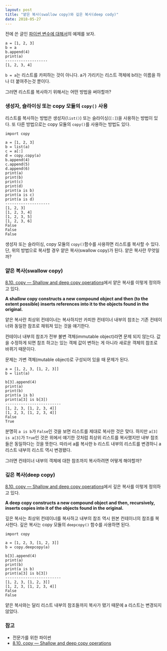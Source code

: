```yaml
---
layout: post
title: "얕은 복사(swallow copy)와 깊은 복사(deep cody)"
date: 2018-05-27
---
```

전에 쓴 글인 [파이썬 변수에 대해서](https://lioliolio.github.io/about-variable-in-python/)의 예제를 보자.

```
a = [1, 2, 3]
b = a
b.append(4)
print(a)
-------------------
[1, 2, 3, 4]
```

`b = a`는 리스트를 카피하는 것이 아니다. a가 가리키는 리스트 객체에 b라는 이름을 하나 더 붙여주는것 뿐이다.

그러면 리스트를 복사하기 위해서는 어떤 방법을 써야할까?

### 생성자, 슬라이싱 또는 copy 모듈의 `copy()` 사용
리스트를 복사하는 방법은 생성자(`list()`) 또는 슬라이싱(`[:]`)을 사용하는 방법이 있다. 또 다른 방법으로는 copy 모듈의 `copy()`를 사용하는 방법도 있다.

```
import copy

a = [1, 2, 3]
b = list(a)
c = a[:]
d = copy.copy(a)
b.append(4)
c.append(5)
d.append(6)
print(a)
print(b)
print(c)
print(d)
print(a is b)
print(a is c)
print(a is d)
--------------------
[1, 2, 3]
[1, 2, 3, 4]
[1, 2, 3, 5]
[1, 2, 3, 6]
False
False
False
```

생성자 또는 슬라이싱, copy 모듈의 `copy()`함수를 사용하면 리스트를 복사할 수 있다. 단, 위의 방법으로 복사할 경우 얕은 복사(swallow copy)가 된다. 얕은 복사란 무엇일까?

### 얕은 복사(swallow copy)
[8.10. copy — Shallow and deep copy operations](https://docs.python.org/3.6/library/copy.html)에서 얕은 복사를 이렇게 정의하고 있다.

**A shallow copy constructs a new compound object and then (to the extent possible) inserts references into it to the objects found in the original.**

얕은 복사란 최상위 컨테이너는 복사하지만 카피한 컨테이너 내부의 참조는 기존 컨테이너와 동일한 참조로 채워져 있는 것을 얘기한다. 

컨테이너 내부의 참조가 전부 불변 객체(immutable object)라면 문제 되지 않는다. 값을 수정하게 되면 참조 하고는 있는 객체 값이 변하는 게 아니라 새로운 객체의 참조로 바뀌기 때문이다. 

문제는 가변 객체(mutable object)로 구성되어 있을 때 문제가 된다.

```
a = [1, 2, 3, [1, 2, 3]]
b = list(a)

b[3].append(4)
print(a)
print(b)
print(a is b)
print(a[3] is b[3])
-------------------------
[1, 2, 3, [1, 2, 3, 4]]
[1, 2, 3, [1, 2, 3, 4]]
False
True
```

분명히 `a is b`가 `False`인 것을 보면 리스트를 제대로 복사한 것은 맞다. 하지만 `a[3] is a[3]`가 `True`인 것은 위에서 얘기한 것처럼 최상위 리스트를 복사했지만 내부 참조들은 동일하다는 것을 뜻한다. 따라서 a를 복사한 b 리스트 내부의 리스트를 변경하니 a 리스트 내부의 리스트 역시 변경됐다.

그러면 컨테이너 내부의 객체에 대한 참조까지 복사하려면 어떻게 해야할까?

### 깊은 복사(deep copy)
[8.10. copy — Shallow and deep copy operations](https://docs.python.org/3.6/library/copy.html)에서 깊은 복사를 이렇게 정의하고 있다.

**A deep copy constructs a new compound object and then, recursively, inserts copies into it of the objects found in the original.**

깊은 복사는 최상위 컨테이너를 복사하고 내부의 참조 역시 원본 컨테이너의 참조를 복사한다. 깊은 복사는 copy 모듈의 `deepcopy()` 함수를 사용하면 된다.

```
import copy

a = [1, 2, 3, [1, 2, 3]]
b = copy.deepcopy(a)

b[3].append(4)
print(a)
print(b)
print(a is b)
print(a[3] is b[3])
-------------------------
[1, 2, 3, [1, 2, 3]]
[1, 2, 3, [1, 2, 3, 4]]
False
False
```

얕은 복사와는 달리 리스트 내부의 참조들까지 복사가 됐기 때문에 a 리스트는 변경되지 않았다.
### 참고
- 전문가를 위한 파이썬
- [8.10. copy — Shallow and deep copy operations](https://docs.python.org/3.6/library/copy.html)
